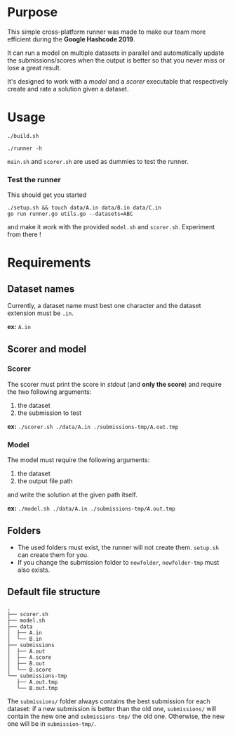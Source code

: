 # Purpose

This simple cross-platform runner was made to make our team more efficient during the **Google Hashcode 2019**.

It can run a model on multiple datasets in parallel and automatically update the submissions/scores when the output is better so that you never miss or lose a great result.

It's designed to work with a _model_ and a _scorer_ executable that respectively create and rate a solution given a dataset.

# Usage

```
./build.sh
```
```
./runner -h
```

`main.sh` and `scorer.sh` are used as dummies to test the runner.

### Test the runner

This should get you started
```
./setup.sh && touch data/A.in data/B.in data/C.in
go run runner.go utils.go --datasets=ABC
```
and make it work with the provided `model.sh` and `scorer.sh`. Experiment from there !

# Requirements

## Dataset names

Currently, a dataset name must best one character and the dataset extension must be `.in`.

**ex:** `A.in`

## Scorer and model

### Scorer
The scorer must print the score in _stdout_ (and **only the score**) and require the two following arguments:
 1. the dataset
 2. the submission to test

**ex:** `./scorer.sh ./data/A.in ./submissions-tmp/A.out.tmp`

### Model
The model must require the following arguments:
 1. the dataset
 2. the output file path

and write the solution at the given path itself.

**ex:** `./model.sh ./data/A.in ./submissions-tmp/A.out.tmp`

## Folders

* The used folders must exist, the runner will not create them. `setup.sh` can create them for you.
* If you change the submission folder to `newfolder`, `newfolder-tmp` must also exists.

## Default file structure

```
.
├── scorer.sh
├── model.sh
├── data
│  ├── A.in
│  └── B.in
├── submissions
│  ├── A.out
│  ├── A.score
│  ├── B.out
│  └── B.score
└── submissions-tmp
   ├── A.out.tmp
   └── B.out.tmp
```

The `submissions/` folder always contains the best submission for each dataset: if a new submission is better than the old one, `submissions/` will contain the new one and `submissions-tmp/` the old one. Otherwise, the new one will be in `submission-tmp/`.
